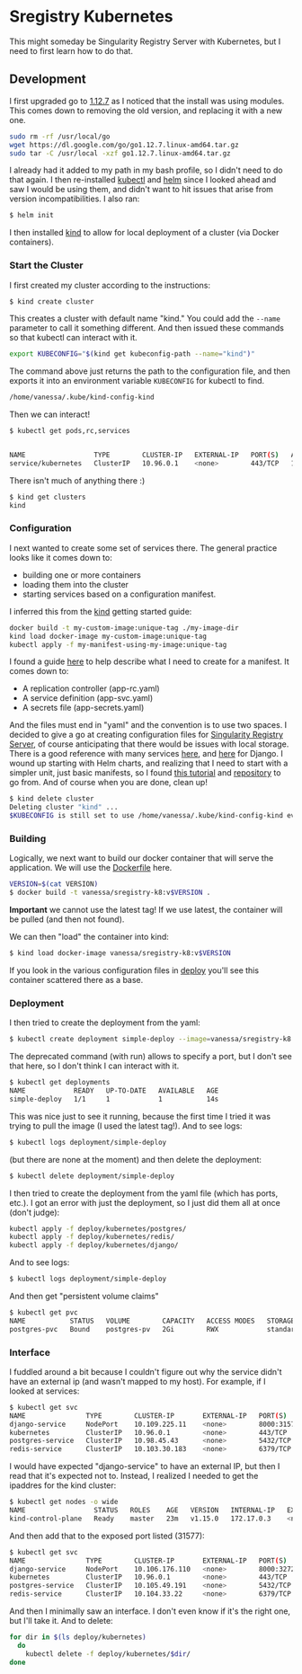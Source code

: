 # Sregistry Kubernetes

This might someday be Singularity Registry Server with Kubernetes, but I need
to first learn how to do that.

## Development

I first upgraded go to [1.12.7](https://golang.org/dl/) as I noticed that the install was using modules.
This comes down to removing the old version, and replacing it with a new one.

```bash
sudo rm -rf /usr/local/go
wget https://dl.google.com/go/go1.12.7.linux-amd64.tar.gz
sudo tar -C /usr/local -xzf go1.12.7.linux-amd64.tar.gz
```

I already had it added to my path in my bash profile, so I didn't need to do that again.
I then re-installed [kubectl](https://kubernetes.io/docs/tasks/tools/install-kubectl/#install-kubectl-on-linux)
and [helm](https://github.com/helm/helm/releases/tag/v2.14.2) since I looked ahead and saw I would be using 
them, and didn't want to hit issues that arise
from version incompatibilities. I also ran:

```bash
$ helm init
```

I then installed [kind](https://github.com/kubernetes-sigs/kind/) to 
allow for local deployment of a cluster (via Docker containers). 

### Start the Cluster

I first created my cluster according to the instructions:

```bash
$ kind create cluster
```

This creates a cluster with default name "kind." You could add the `--name`
parameter to call it something different. And then issued these commands so that kubectl can interact with it.


```bash
export KUBECONFIG="$(kind get kubeconfig-path --name="kind")"
```

The command above just returns the path to the configuration file, and then
exports it into an environment variable `KUBECONFIG` for kubectl to find.

```bash
/home/vanessa/.kube/kind-config-kind
```

Then we can interact! 

```bash
$ kubectl get pods,rc,services


NAME                 TYPE        CLUSTER-IP   EXTERNAL-IP   PORT(S)   AGE
service/kubernetes   ClusterIP   10.96.0.1    <none>        443/TCP   18m
```

There isn't much of anything there :)

```bash
$ kind get clusters
kind
```

### Configuration

I next wanted to create some set of services there.
The general practice looks like it comes down to:

 - building one or more containers 
 - loading them into the cluster
 - starting services based on a configuration manifest.

I inferred this from the [kind](https://kind.sigs.k8s.io/docs/user/quick-start/) getting
started guide:

```bash
docker build -t my-custom-image:unique-tag ./my-image-dir
kind load docker-image my-custom-image:unique-tag
kubectl apply -f my-manifest-using-my-image:unique-tag
```

I found a guide [here](https://github.com/bitnami/charts/blob/master/_docs/authoring-kubernetes-manifests.md)
to help describe what I need to create for a manifest. It comes down to:

 - A replication controller (app-rc.yaml)
 - A service definition (app-svc.yaml)
 - A secrets file (app-secrets.yaml)

And the files must end in "yaml" and the convention is to use two spaces.
I decided to give a go at creating configuration files for [Singularity Registry Server](https://singularityhub.github.io/sregistry),
of course anticipating that there would be issues with local storage.
There is a good reference with many services [here](https://github.com/bitnami/charts), and
[here](https://github.com/APSL/kubernetes-charts) for Django. I wound up starting
with Helm charts, and realizing that I need to start with a simpler unit,
just basic manifests, so I found [this tutorial](https://medium.com/@markgituma/kubernetes-local-to-production-with-django-3-postgres-with-migrations-on-minikube-31f2baa8926e) and [repository](https://github.com/gitumarkk/kubernetes_django)
to go from. And of course when you are done, clean up!

```bash
$ kind delete cluster
Deleting cluster "kind" ...
$KUBECONFIG is still set to use /home/vanessa/.kube/kind-config-kind even though that file has been deleted, remember to unset it
```

### Building

Logically, we next want to build our docker container that will serve the application.
We will use the [Dockerfile](Dockerfile) here.

```bash
VERSION=$(cat VERSION)
$ docker build -t vanessa/sregistry-k8:v$VERSION .
```

**Important** we cannot use the latest tag! If we use latest, the container
will be pulled (and then not found).

We can then "load" the container into kind:

```bash
$ kind load docker-image vanessa/sregistry-k8:v$VERSION
```

If you look in the various configuration files in [deploy](deploy) you'll see this container
scattered there as a base.

### Deployment

I then tried to create the deployment from the yaml:

```bash
$ kubectl create deployment simple-deploy --image=vanessa/sregistry-k8:v$VERSION
```

The deprecated command (with run) allows to specify a port, but I don't see that here, so I don't
think I can interact with it.

```bash
$ kubectl get deployments
NAME            READY   UP-TO-DATE   AVAILABLE   AGE
simple-deploy   1/1     1            1           14s
```

This was nice just to see it running, because the first time I tried it was trying
to pull the image (I used the latest tag!). And to see logs:

```bash
$ kubectl logs deployment/simple-deploy
```

(but there are none at the moment) and then delete the deployment:

```bash
$ kubectl delete deployment/simple-deploy
```

I then tried to create the deployment from the yaml file (which has ports, etc.). I
got an error with just the deployment, so I just did them all at once (don't judge):

```bash
kubectl apply -f deploy/kubernetes/postgres/
kubectl apply -f deploy/kubernetes/redis/
kubectl apply -f deploy/kubernetes/django/
```

And to see logs:

```bash
$ kubectl logs deployment/simple-deploy
```

And then get "persistent volume claims"

```bash
$ kubectl get pvc
NAME           STATUS   VOLUME        CAPACITY   ACCESS MODES   STORAGECLASS   AGE
postgres-pvc   Bound    postgres-pv   2Gi        RWX            standard       2m45s
```

### Interface

I fuddled around a bit because I couldn't figure out why the service didn't have
an external ip (and wasn't mapped to my host). For example, if I looked at services:

```bash
$ kubectl get svc
NAME               TYPE        CLUSTER-IP       EXTERNAL-IP   PORT(S)          AGE
django-service     NodePort    10.109.225.11    <none>        8000:31577/TCP   8m32s
kubernetes         ClusterIP   10.96.0.1        <none>        443/TCP          55m
postgres-service   ClusterIP   10.98.45.43      <none>        5432/TCP         2m49s
redis-service      ClusterIP   10.103.30.183    <none>        6379/TCP         2m46s
```

I would have expected "django-service" to have an external IP, but then I read
that it's expected not to. Instead, I realized I needed to get the ipaddres for
the kind cluster:

```bash
$ kubectl get nodes -o wide
NAME                 STATUS   ROLES    AGE   VERSION   INTERNAL-IP   EXTERNAL-IP   OS-IMAGE                                  KERNEL-VERSION      CONTAINER-RUNTIME
kind-control-plane   Ready    master   23m   v1.15.0   172.17.0.3    <none>        Ubuntu Disco Dingo (development branch)   4.15.0-54-generic   containerd://1.2.6-0ubuntu1
```

And then add that to the exposed port listed (31577):

```bash
$ kubectl get svc
NAME               TYPE        CLUSTER-IP       EXTERNAL-IP   PORT(S)          AGE
django-service     NodePort    10.106.176.110   <none>        8000:32722/TCP   18m
kubernetes         ClusterIP   10.96.0.1        <none>        443/TCP          23m
postgres-service   ClusterIP   10.105.49.191    <none>        5432/TCP         18m
redis-service      ClusterIP   10.104.33.22     <none>        6379/TCP         18m
```

And then I minimally saw an interface. I don't even know if it's the right one,
but I'll take it. And to delete:

```bash
for dir in $(ls deploy/kubernetes)
  do
    kubectl delete -f deploy/kubernetes/$dir/
done
```
